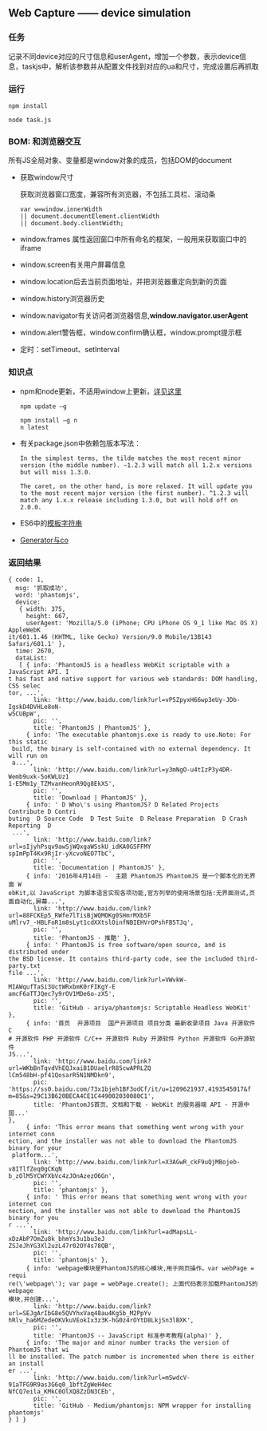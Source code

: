 ## Web Capture —— device simulation

### 任务

记录不同device对应的尺寸信息和userAgent，增加一个参数，表示device信息，taskjs中，解析该参数并从配置文件找到对应的ua和尺寸，完成设置后再抓取

### 运行

```
npm install

node task.js
```

### BOM: 和浏览器交互

所有JS全局对象、变量都是window对象的成员，包括DOM的document

* 获取window尺寸

	获取浏览器窗口宽度，兼容所有浏览器，不包括工具栏、滚动条
	```
	var w=window.innerWidth
	|| document.documentElement.clientWidth
	|| document.body.clientWidth;
	```

* window.frames 属性返回窗口中所有命名的框架，一般用来获取窗口中的iframe

* window.screen有关用户屏幕信息

* window.location后去当前页面地址，并把浏览器重定向到新的页面

* window.history浏览器历史

* window.navigator有关访问者浏览器信息,**window.navigator.userAgent**

* window.alert警告框，window.confirm确认框，window.prompt提示框

* 定时：setTimeout、setInterval


### 知识点 

* npm和node更新，不适用window上更新，[详见这里](http://stackoverflow.com/questions/18412129/how-do-i-update-node-and-npm-on-windows)
	```
	npm update –g

	npm install –g n
	n latest
	```

* 有关package.json中依赖包版本写法：
	```
	In the simplest terms, the tilde matches the most recent minor version (the middle number). ~1.2.3 will match all 1.2.x versions but will miss 1.3.0.

	The caret, on the other hand, is more relaxed. It will update you to the most recent major version (the first number). ^1.2.3 will match any 1.x.x release including 1.3.0, but will hold off on 2.0.0.
	```

* ES6中的[模板字符串](https://developer.mozilla.org/zh-CN/docs/Web/JavaScript/Reference/template_strings)

* [Generator与co](http://es6.ruanyifeng.com/#docs/generator-async)

### 返回结果
```
{ code: 1,
  msg: '抓取成功',
  word: 'phantomjs',
  device:
   { width: 375,
     height: 667,
     userAgent: 'Mozilla/5.0 (iPhone; CPU iPhone OS 9_1 like Mac OS X) AppleWebK
it/601.1.46 (KHTML, like Gecko) Version/9.0 Mobile/13B143 Safari/601.1' },
  time: 2670,
  dataList:
   [ { info: 'PhantomJS is a headless WebKit scriptable with a JavaScript API. I
t has fast and native support for various web standards: DOM handling, CSS selec
tor, ...',
       link: 'http://www.baidu.com/link?url=vP5ZpyxH66wp3eUy-JDb-IgskD4DVHLe8oN-
w5CUBpW',
       pic: '',
       title: 'PhantomJS | PhantomJS' },
     { info: 'The executable phantomjs.exe is ready to use.Note: For this static
 build, the binary is self-contained with no external dependency. It will run on
 a...',
       link: 'http://www.baidu.com/link?url=y3mNgO-u4tIzP3y4DR-Wemb9uxk-5oKWLUz1
1-E5Mm1y_TZMvanHeonR9Qg8EkXS',
       pic: '',
       title: 'Download | PhantomJS' },
     { info: ' D Who\'s using PhantomJS? D Related Projects  Contribute D Contri
buting  D Source Code  D Test Suite  D Release Preparation  D Crash Reporting  D
 ...',
       link: 'http://www.baidu.com/link?url=sIjyhPsqv9awSjWQxgaWSskU_idKA0GSFFMY
spImPpT4Kx9RjIr-yXcvoNEO7TbC',
       pic: '',
       title: 'Documentation | PhantomJS' },
     { info: '2016年4月14日 -  主题 PhantomJS PhantomJS 是一个脚本化的无界面 W
ebKit,以 JavaScript 为脚本语言实现各项功能,官方列举的使用场景包括:无界面测试,页
面自动化,屏幕...',
       link: 'http://www.baidu.com/link?url=88FCKEp5_RWfe7lTisBjWQMOKg0SHmrMXb5F
uMlrv7_-HBLFoR1m8sLyt1cdXXtslOinfNBIEHVrOPshFB5TJq',
       pic: '',
       title: 'PhantomJS - 推酷' },
     { info: ' PhantomJS is free software/open source, and is distributed under
the BSD license. It contains third-party code, see the included third-party.txt
file ...',
       link: 'http://www.baidu.com/link?url=VWvkW-MIAWqufTaSi3UctWRxbmK0rFIKgY-E
amcF6aTTJQec7y9rOV1MDe6o-zX5',
       pic: '',
       title: 'GitHub - ariya/phantomjs: Scriptable Headless WebKit' },
     { info: '首页  开源项目  国产开源项目 项目分类 最新收录项目 Java 开源软件 C
# 开源软件 PHP 开源软件 C/C++ 开源软件 Ruby 开源软件 Python 开源软件 Go开源软件
JS...',
       link: 'http://www.baidu.com/link?url=WKbBnTqvdVhEQJxaiB1DUaelrR85cwAPRLZQ
lCm548bH-pf41QosarR5N1NMDkn9',
       pic: 'https://ss0.baidu.com/73x1bjeh1BF3odCf/it/u=1209621937,4193545017&f
m=85&s=29C13B620BECA4CE1C449002030080C1',
       title: 'PhantomJS首页、文档和下载 - WebKit 的服务器端 API - 开源中国...'
},
     { info: 'This error means that something went wrong with your internet conn
ection, and the installer was not able to download the PhantomJS binary for your
 platform...',
       link: 'http://www.baidu.com/link?url=X3AGwR_ckF9uQjMBojeb-v8ITlfZeq0gCKqN
b_zOlM5YCWYXbVc4zJOnAzezO6Gn',
       pic: '',
       title: 'phantomjs' },
     { info: ' This error means that something went wrong with your internet con
nection, and the installer was not able to download the PhantomJS binary for you
r ...',
       link: 'http://www.baidu.com/link?url=adMapsLL-xDzAbP7OmZu8k_bhmYs3u1bu3eJ
ZSJeJhYG3Xl2uzL47r02OY4s78QB',
       pic: '',
       title: 'phantomjs' },
     { info: 'webpage模块是PhantomJS的核心模块,用于网页操作。var webPage = requi
re(\'webpage\'); var page = webPage.create(); 上面代码表示加载PhantomJS的webpage
模块,并创建...',
       link: 'http://www.baidu.com/link?url=SEJgArIbG8e5QVYhxVaq48au4Kg5b_M2PpYv
hRlv_ha6MZedeOKVkuVEokIx3z3K-hG0z4rOYtD8LkjSn3lBXK',
       pic: '',
       title: 'PhantomJS -- JavaScript 标准参考教程(alpha)' },
     { info: 'The major and minor number tracks the version of PhantomJS that wi
ll be installed. The patch number is incremented when there is either an install
er ...',
       link: 'http://www.baidu.com/link?url=mSwdcV-91aTFG9R9as3G6q0_1bftZgWeH4ec
NfCQ7eila_KMkC0OlXQ8ZzDN3CEb',
       pic: '',
       title: 'GitHub - Medium/phantomjs: NPM wrapper for installing phantomjs'
} ] }
```
